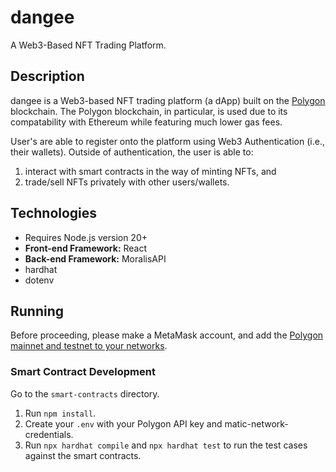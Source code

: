 # dangee
A Web3-Based NFT Trading Platform.

## Description
dangee is a Web3-based NFT trading platform (a dApp) built on the [Polygon](https://polygon.technology) blockchain. 
The Polygon blockchain, in particular, is used due to its compatability with Ethereum while featuring much lower gas fees.

User's are able to register onto the platform using Web3 Authentication (i.e., their wallets). Outside of authentication,
the user is able to:
1. interact with smart contracts in the way of minting NFTs, and 
2. trade/sell NFTs privately with other
users/wallets.

## Technologies
- Requires Node.js version 20+
- **Front-end Framework:** React 
- **Back-end Framework:** MoralisAPI
- hardhat 
- dotenv

## Running
Before proceeding, please make a MetaMask account, and add the [Polygon mainnet and testnet to your networks](https://docs.polygon.technology/tools/wallets/metamask/add-polygon-network/).
### Smart Contract Development
Go to the ```smart-contracts``` directory. 

1. Run ```npm install```.
2. Create your ```.env``` with your Polygon API key and matic-network-credentials.
3. Run ```npx hardhat compile``` and ```npx hardhat test``` to run the test cases against the smart contracts.